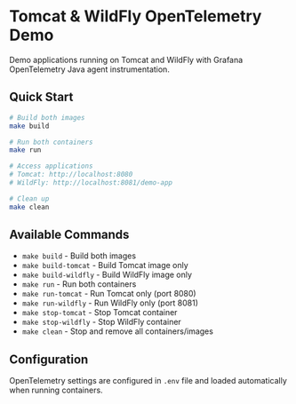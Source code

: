 # Tomcat & WildFly OpenTelemetry Demo

Demo applications running on Tomcat and WildFly with Grafana OpenTelemetry Java agent instrumentation.

## Quick Start

```bash
# Build both images
make build

# Run both containers
make run

# Access applications
# Tomcat: http://localhost:8080
# WildFly: http://localhost:8081/demo-app

# Clean up
make clean
```

## Available Commands

- `make build` - Build both images
- `make build-tomcat` - Build Tomcat image only
- `make build-wildfly` - Build WildFly image only
- `make run` - Run both containers
- `make run-tomcat` - Run Tomcat only (port 8080)
- `make run-wildfly` - Run WildFly only (port 8081)
- `make stop-tomcat` - Stop Tomcat container
- `make stop-wildfly` - Stop WildFly container
- `make clean` - Stop and remove all containers/images

## Configuration

OpenTelemetry settings are configured in `.env` file and loaded automatically when running containers.
